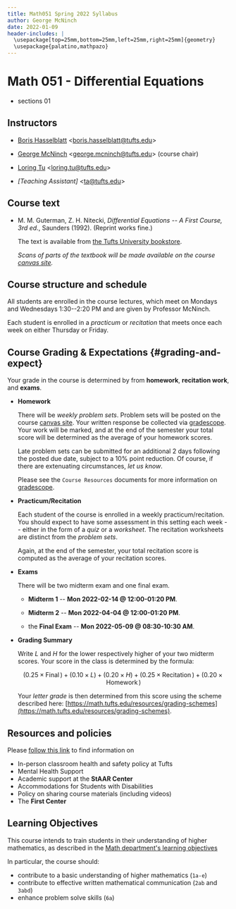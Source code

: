 ```yaml
---
title: Math051 Spring 2022 Syllabus
author: George McNinch 
date: 2022-01-09
header-includes: |
  \usepackage[top=25mm,bottom=25mm,left=25mm,right=25mm]{geometry}
  \usepackage{palatino,mathpazo}
---
```



# Math 051 - Differential Equations 

- sections 01
  
## Instructors   
   
 - [Boris Hasselblatt](https://math.tufts.edu/people/faculty/boris-hasselblatt)
   <<boris.hasselblatt@tufts.edu>>

 - [George McNinch](https://gmcninch-tufts.github.io/math)
   <<george.mcninch@tufts.edu>>  (course chair)

 - [Loring Tu](https://math.tufts.edu/people/faculty/loring-tu)
   <<loring.tu@tufts.edu>>
  
 - *[Teaching Assistant]* <<ta@tufts.edu>>

## Course text

 - M. M. Guterman, Z. H. Nitecki, *Differential Equations -- A First
   Course, 3rd ed.*, Saunders (1992). (Reprint works fine.)
   
   The text is available from [the Tufts University
   bookstore](https://tufts.bncollege.com/shop/tufts/page/find-textbooks).

   *Scans of parts of the textbook will be made available on the course [canvas site].*

## Course structure and schedule

   All students are enrolled in the course lectures, which meet on
   Mondays and Wednesdays 1:30--2:20 PM and are given by Professor
   McNinch.

   Each student is enrolled in a *practicum* or *recitation* that
   meets once each week on either Thursday or Friday.
 

## Course Grading & Expectations   {#grading-and-expect}

Your grade in the course is determined by
from **homework**, **recitation work**, and **exams**.

- **Homework**

  There will be *weekly problem sets*. Problem sets will be posted on
  the course [canvas site]. Your written response be collected via
  [gradescope]. Your work will be marked, and at the end of the
  semester your total score will be determined as the average of your
  homework scores.

  Late problem sets can be submitted for an additional 2 days
  following the posted due date, subject to a 10% point reduction. Of
  course, if there are extenuating circumstances, *let us know*.

  Please see the `Course Resources` documents for more information on
  [gradescope].

- **Practicum/Recitation**

  Each student of the course is enrolled in a weekly
  practicum/recitation. You should expect to have some assessment in
  this setting each week -- either in the form of a *quiz* or a
  *worksheet*. The recitation worksheets are distinct from the
  *problem sets*.
  
  Again, at the end of the semester, your total recitation score is
  computed as the average of your recitation scores.
  
- **Exams**

  There will be two midterm exam and one final exam. 
  
  - **Midterm 1** -- **Mon 2022-02-14 @ 12:00-01:20 PM**.
	
  - **Midterm 2** -- **Mon 2022-04-04  @ 12:00-01:20 PM**.
  
  - the **Final Exam** -- **Mon 2022-05-09  @ 08:30-10:30 AM**.


- **Grading Summary**

  Write $L$ and $H$ for the lower respectively higher of your two midterm scores.
  Your score in the class is determined by the formula:
  
  $$\left(0.25\times \operatorname{Final}\right) + 
    \left(0.10 \times L\right) + 
	\left(0.20 \times H \right) + 
	\left(0.25 \times \operatorname{Recitation} \right) + 
	\left(0.20 \times \operatorname{Homework}\right)$$
	
  Your *letter grade* is then determined from this score using the scheme
  described here:
  [https://math.tufts.edu/resources/grading-schemes](https://math.tufts.edu/resources/grading-schemes).

[canvas site]:     http://canvas.tufts.edu
[gradescope]: http://www.gradescope.com
[zoom]: http:/www.zoom.com

## Resources and policies

Please [follow this
link](https://tufts.box.com/s/f0lkvuqvlz9m2yez0hsz96f06fpus966) to
find information on

- In-person classroom health and safety policy at Tufts
- Mental Health Support
- Academic support at the **StAAR Center**
- Accommodations for Students with Disabilities
- Policy on sharing course materials (including videos)
- The **First Center**

## Learning Objectives

This course intends to train students in their understanding of higher
mathematics, as described in the [Math department's learning
objectives](https://ase.tufts.edu/faculty/committees/objectives/math.htm)

In particular, the course should:

- contribute to a basic understanding of higher mathematics (``1a-e``)
- contribute to effective written mathematical communication
  (``2ab`` and ``3abd``)
- enhance problem solve skills (``6a``)



